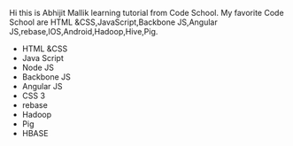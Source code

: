 
Hi this is Abhijit Mallik learning tutorial from Code School.
My favorite Code School are HTML &CSS,JavaScript,Backbone JS,Angular JS,rebase,IOS,Android,Hadoop,Hive,Pig.
* HTML &CSS
* Java Script
* Node JS
* Backbone JS
* Angular JS
* CSS 3
* rebase
* Hadoop
* Pig
* HBASE

